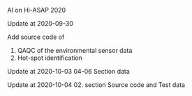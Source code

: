AI on Hi-ASAP 2020

Update at 2020-09-30 

Add source code of 
01. QAQC of the environmental sensor data 
02. Hot-spot identification

Update at 2020-10-03
04-06 Section data

Update at 2020-10-04
02. section Source code and Test data

